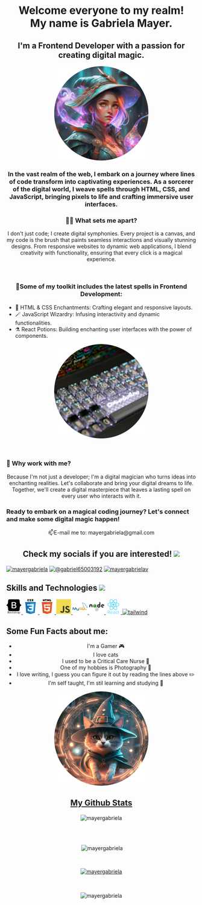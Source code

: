 <h1 align="center">Welcome everyone to my realm! <br>
 My name is Gabriela Mayer.</h1>
<h2 align="center">I'm a Frontend Developer with a passion for creating digital magic.</h2>

<p align="center"><img src="wizardGa.png" width=250></p>

<h3 align="center">In the vast realm of the web, I embark on a journey where lines of code transform into captivating experiences. As a sorcerer of the digital world, I weave spells through HTML, CSS, and JavaScript, bringing pixels to life and crafting immersive user interfaces. 
<br>
   
<h3 align="center">🧙‍♀️ What sets me apart?</h3>
<p align="center">I don't just code; I create digital symphonies. Every project is a canvas, and my code is the brush that paints seamless interactions and visually stunning designs. From responsive websites to dynamic web applications, I blend creativity with functionality, ensuring that every click is a magical experience.</p> <br>
 
 <h3 align="center">🔧Some of my toolkit  includes the latest spells in Frontend Development:</h3>
<ul>
  <li>🔮 HTML & CSS Enchantments: Crafting elegant and responsive layouts.</li>
  <li>🪄 JavaScript Wizardry: Infusing interactivity and dynamic functionalities.</li>
  <li>⚗️ React Potions: Building enchanting user interfaces with the power of components.</li>
 </ul>
 <p align="center"><img src="Create_a_Crystal_KeyboardA_transparent_keyboard-modified.png" width=250></p>
 <br>
<div align="center"> 
<h3 align="left"><b> 💼 Why work with me?</b><br></h3>
Because I'm not just a developer; I'm a digital magician who turns ideas into enchanting realities. Let's collaborate and bring your digital dreams to life. Together, we'll create a digital masterpiece that leaves a lasting spell on every user who interacts with it.
<br>

<h3 align="left">Ready to embark on a magical coding journey? Let's connect and make some digital magic happen! </h3>
 📫E-mail me to: mayergabriela@gmail.com
<h2> Check my socials if you are interested! <img src='https://raw.githubusercontent.com/ShahriarShafin/ShahriarShafin/main/Assets/handshake.gif' width="100px"> </h2>
<p align="left">
<a href="https://codepen.io/mayergabriela" target="blank"><img align="center" src="https://raw.githubusercontent.com/rahuldkjain/github-profile-readme-generator/master/src/images/icons/Social/codepen.svg" alt="mayergabriela" height="30" width="40" /></a>
<a href="https://twitter.com/@gabriel65003192" target="blank"><img align="center" src="https://raw.githubusercontent.com/rahuldkjain/github-profile-readme-generator/master/src/images/icons/Social/twitter.svg" alt="@gabriel65003192" height="30" width="40" /></a>
<a href="https://linkedin.com/in/mayergabrielav" target="blank"><img align="center" src="https://raw.githubusercontent.com/rahuldkjain/github-profile-readme-generator/master/src/images/icons/Social/linked-in-alt.svg" alt="mayergabrielav" height="30" width="40" /></a>
 
</p>

<h2 align="left"> Skills and Technologies <img src = "https://media2.giphy.com/media/QssGEmpkyEOhBCb7e1/giphy.gif?cid=ecf05e47a0n3gi1bfqntqmob8g9aid1oyj2wr3ds3mg700bl&rid=giphy.gif" width = 32px> </h2>
<p align="left"> <a href="https://getbootstrap.com" target="_blank" rel="noreferrer"> <img src="https://raw.githubusercontent.com/devicons/devicon/master/icons/bootstrap/bootstrap-plain-wordmark.svg" alt="bootstrap" width="40" height="40"/> </a> <a href="https://www.w3schools.com/css/" target="_blank" rel="noreferrer"> <img src="https://raw.githubusercontent.com/devicons/devicon/master/icons/css3/css3-original-wordmark.svg" alt="css3" width="40" height="40"/> </a> <a href="https://www.w3.org/html/" target="_blank" rel="noreferrer"> <img src="https://raw.githubusercontent.com/devicons/devicon/master/icons/html5/html5-original-wordmark.svg" alt="html5" width="40" height="40"/> </a> <a href="https://developer.mozilla.org/en-US/docs/Web/JavaScript" target="_blank" rel="noreferrer"> <img src="https://raw.githubusercontent.com/devicons/devicon/master/icons/javascript/javascript-original.svg" alt="javascript" width="40" height="40"/> </a> <a href="https://www.mysql.com/" target="_blank" rel="noreferrer"> <img src="https://raw.githubusercontent.com/devicons/devicon/master/icons/mysql/mysql-original-wordmark.svg" alt="mysql" width="40" height="40"/> </a> <a href="https://nodejs.org" target="_blank" rel="noreferrer"> <img src="https://raw.githubusercontent.com/devicons/devicon/master/icons/nodejs/nodejs-original-wordmark.svg" alt="nodejs" width="40" height="40"/> </a> <a href="https://reactjs.org/" target="_blank" rel="noreferrer"> <img src="https://raw.githubusercontent.com/devicons/devicon/master/icons/react/react-original-wordmark.svg" alt="react" width="40" height="40"/> </a> <a href="https://tailwindcss.com/" target="_blank" rel="noreferrer"> <img src="https://www.vectorlogo.zone/logos/tailwindcss/tailwindcss-icon.svg" alt="tailwind" width="40" height="40"/> </a> </p>

 <h2 align="left"> Some Fun Facts about me: </h2>
<ul>
  <li>I'm a Gamer 🎮</li>
 <li> I love cats </li>
  <li> I used to be a Critical Care Nurse 💉</li> 
  <li>One of my hobbies is Photography 📸</li>
  <li> I love writing, I guess you can figure it out by reading the lines above ✏️</li>
 <li>I'm self taught, I'm stil learning and studying 📔</li>
</ul>
</div> 
<p align="center"><img src="CatWizard.png" width=250></p>

<h2 align="center"><u>My Github Stats</u></h2>
<div align="center">
<p><img align="center" src="https://github-readme-stats.vercel.app/api/top-langs?username=mayergabriela&show_icons=true&locale=en&layout=compact&thempact&theme=github_dark&langs_count=10&exclude_" alt="mayergabriela" /></p>
 <br>
 <br>
<p>&nbsp;<img align="center" src="https://github-readme-stats.vercel.app/api?username=mayergabriela&show_icons=true&theme=dark&locale=en" alt="mayergabriela" /></p>
<br>
<p align="center"> <a href="https://github.com/ryo-ma/github-profile-trophy"><img src="https://github-profile-trophy.vercel.app/?username=mayergabriela&show_icons=true&theme=dark&locale=en" alt="mayergabriela" /></a> </p>
<br>
<p><img align="center" src="https://github-readme-streak-stats.herokuapp.com/?user=mayergabriela&theme=holi-theme" alt="mayergabriela" /></p>
</div>
